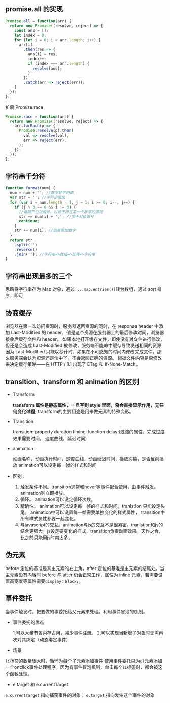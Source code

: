 ## promise.all 的实现

```js
Promise.all = function(arr) {
  return new Promise((resolve, reject) => {
    const ans = [];
    let index = 0;
    for (let i = 0; i < arr.length; i++) {
      arr[i]
        .then(res => {
          ans[i] = res;
          index++;
          if (index === arr.length) {
            resolve(ans);
          }
        })
        .catch(err => reject(err));
    }
  });
};
```

扩展 Promise.race

```js
Promise.race = function(arr) {
  return new Promise((resolve, reject) => {
    arr.forEach(p => {
      Promise.resolve(p).then(
        val => resolve(val),
        err => reject(err),
      );
    });
  });
};
```

## 字符串千分符

```js
function format(num) {
  num = num + ''; //数字转字符串
  var str = ''; //字符串累加
  for (var i = num.length - 1, j = 1; i >= 0; i--, j++) {
    if (j % 3 == 0 && i != 0) {
      //每隔三位加逗号，过滤正好在第一个数字的情况
      str += num[i] + ','; //加千分位逗号
      continue;
    }
    str += num[i]; //倒着累加数字
  }
  return str
    .split('')
    .reverse()
    .join(''); //字符串=>数组=>反转=>字符串
}
```

## 字符串出现最多的三个

思路将字符串存为 Map 对象，通过`[...map.entries()]`转为数组，通过 sort 排序，即可

## 协商缓存

浏览器在第一次访问资源时，服务器返回资源的同时，在 response header 中添加 Last-Modified 的 header，值是这个资源在服务器上的最后修改时间，浏览器接收后缓存文件和 header。
如果本地打开缓存文件，即使没有对文件进行修改，但还是会造成 Last-Modified 被修改，服务端不能命中缓存导致发送相同的资源
因为 Last-Modified 只能以秒计时，如果在不可感知的时间内修改完成文件，那么服务端会认为资源还是命中了，不会返回正确的资源。
根据文件内容是否修改来决定缓存策略——在 HTTP / 1.1 出现了 ETag 和 If-None-Match。



## transition、transform 和 animation 的区别

- Transform

  **transform 属性是静态属性，一旦写到 style 里面，将会直接显示作用，无任何变化过程,**
  transform的主要用途是用来做元素的特殊变形。
  
- Transition
  
  transition: property duration timing-function delay;(过渡的属性，完成过度效果需要时间， 速度曲线，延迟时间)
  
- animation  
  
    动画名称，动画执行时间，速度曲线，动画延迟时间，播放次数，是否反向播放
     animation可以设定每一帧的样式和时间
    
-  区别：
    1.  触发条件不同。transition通常和hover等事件配合使用，由事件触发。animation则立即播放。
     2.  循环。 animation可以设定循环次数。
     3.  精确性。 animation可以设定每一帧的样式和时间。tranistion 只能设定头尾。 animation中可以设置每一帧需要单独变化的样式属性， transition中所有样式属性都要一起变化。
    4.  与javascript的交互。animation与js的交互不是很紧密。tranistion和js的结合更强大。js设定要变化的样式，transition负责动画效果，天作之合，比之前只能用js时爽太多。



## 伪元素

before 定位的基准是其主元素的右上角，after 定位的基准是主元素的结尾处。当主元素没有内容时 before 与 after 仍会正常工作，属性为 inline 元素，若需要设置高宽度等属性需要`display：block;`。

## 事件委托
当事件触发时，把要做的事委托给父元素来处理。利用事件冒泡的机制。
- 事件委托的优点

  1.可以大量节省内存占用，减少事件注册。
  2.可以实现当新增子对象时无需再次对其绑定（动态绑定事件）

- 场景

`li`标签的数量很大时，循环为每个子元素添加事件.使用事件委托只为`ul`元素添加一个onclick事件处理程序。因为有事件冒泡机制，单击每个`li`标签时，都会被这个函数处理。

- e.target 和 e.currentTarget

`e.currentTarget` 指向捕获事件的对象； `e.target` 指向发生这个事件的对象